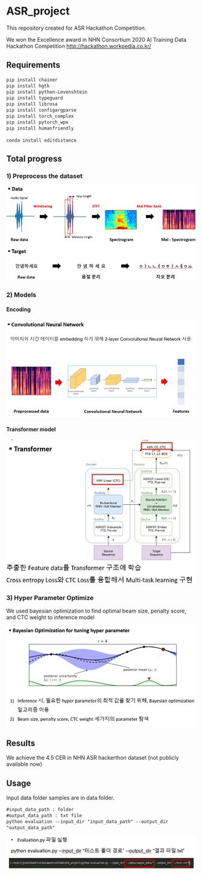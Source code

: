 # ASR_project
This repository created for ASR Hackathon Competition. 

We won the Excellence award in NHN Consortium 2020 AI Training Data Hackathon Competition
http://hackathon.workpedia.co.kr/

## Requirements
```
pip install chainer
pip install hgtk
pip install python-Levenshtein
pip install typeguard
pip install librosa
pip install configargparse
pip install torch_complex
pip install pytorch_wpe
pip install humanfriendly

conda install editdistance
```

## Total progress

### 1) Preprocess the dataset

![Preprocess](./images/preprocess.JPG)
### 2) Models

#### Encoding

![Convolutional Neural Network](./images/CNN.JPG)

#### Transformer model

![Transformers](./images/Transformers.JPG)

### 3) Hyper Parameter Optimize

We used bayesian optimization to find optimal beam size, penalty score, and CTC weight to inference model

![Bayesian Optimization](./images/BayesianOptimization.JPG)

## Results

We achieve the 4.5 CER in NHN ASR hackerthon dataset (not publicly available now)

## Usage

Input data folder samples are in data folder.
```
#input_data_path : folder
#output_data_path : txt file
python evaluation --input_dir "input_data_path" --output_dir "output_data_path"
```
![Usage](./images/usage.JPG)

